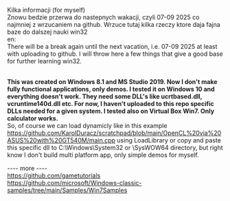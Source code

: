 Kilka informacji (for myself) <br />
Znowu bedzie przerwa do nastepnych wakacji, czyli 07-09 2025 co najmniej z wrzucaniem na github. Wrzuce tutaj kilka rzeczy ktore daja fajna baze do dalszej nauki win32<br />
en:<br/>
There will be a break again until the next vacation, i.e. 07-09 2025 at least with uploading to github. I will throw here a few things that give a good base for further learning win32.
<br /><br />

<b>This was created on Windows 8.1 and MS Studio 2019. Now I don't make fully functional applications, only demos. 
I tested it on Windows 10 and everything doesn't work. They need some DLL's like ucrtbased.dll, vcruntime140d.dll etc.
For now, I haven't uploaded to this repo specific DLLs needed for a given system. I tested also on Virtual Box Win7. Only calculator works.</b> <br />
So, of course we can load dynamicly like in this example https://github.com/KarolDuracz/scratchpad/blob/main/OpenCL%20via%20ASUS%20with%20GT540M/main.cpp
using LoadLibrary or copy and paste this specific dll to C:\Windows\System32 or \SysWOW64 directory, but right know I don't build multi platform app, only simple demos for myself.

---- more ----<br />
https://github.com/gametutorials<br />
https://github.com/microsoft/Windows-classic-samples/tree/main/Samples/Win7Samples<br />
